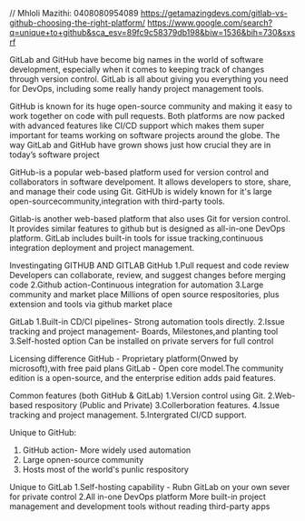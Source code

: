 // Mhloli Mazithi: 0408080954089
https://getamazingdevs.com/gitlab-vs-github-choosing-the-right-platform/
https://www.google.com/search?q=unique+to+github&sca_esv=89fc9c58379db198&biw=1536&bih=730&sxsrf



GitLab and GitHub have become big names in the world of software development, especially when it comes to keeping track of changes through version control.
GitLab is all about giving you everything you need for DevOps, including some really handy project management tools.



GitHub is known for its huge open-source community and making it easy to work together on code with pull requests. 
Both platforms are now packed with advanced features like CI/CD support which makes them super important for teams working on software projects around the globe.
The way GitLab and GitHub have grown shows just how crucial they are in today’s software project



GitHub-is a popular web-based platform used for version control and collaborators in software develpoment.
It allows developers to store, share, and manage their code using Git.
GitHUb is widely known for it's large open-sourcecommunity,integration with third-party tools.

Gitlab-is another web-based platform that also uses Git for version control.
It provides similar features to github but is designed as all-in-one DevOps platform.
GitLab includes built-in tools for issue tracking,continuous integration deployment and project management.

Investingating GITHUB AND GITLAB
GitHub
1.Pull request and code review
Developers can collaborate, review, and suggest changes before merging code
2.Github action-Continuous integration for automation
3.Large community and market place
Millions of open source respositories, plus extension and tools via github market place

GitLab
1.Built-in CD/CI pipelines- Strong automation tools directly.
2.Issue tracking and project management- Boards, Milestones,and planting tool
3.Self-hosted option
Can be installed on private servers for full control

Licensing difference
GitHub - Proprietary platform(Onwed by microsoft),with free paid plans
GitLab - Open core model.The community edition is a open-source, and the enterprise edition adds paid features.


Common features (both GitHub & GitLab)
1.Version control using Git.
2.Web-based respository (Public and Private)
3.Collerboration features.
4.Issue tracking and project management.
5.Intergrated CI/CD support.

Unique to GitHub:
1. GitHub action- More widely used automation
2. Large opnen-source community
3. Hosts most of the world's punlic respository

Unique to GitLab
1.Self-hosting capability - Rubn GitLab on your own sever for private control
2.All in-one DevOps platform
More built-in project management and development tools without reading third-party apps

